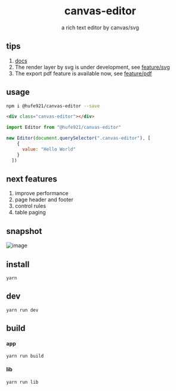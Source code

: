 <h1 align="center">canvas-editor</h1>

<p align="center"> a rich text editor by canvas/svg</p>

## tips

1. [docs](https://hufe.club/canvas-editor-docs/)
2. The render layer by svg is under development, see [feature/svg](https://github.com/Hufe921/canvas-editor/tree/feature/svg)
3. The export pdf feature is available now, see [feature/pdf](https://github.com/Hufe921/canvas-editor/tree/feature/pdf)

## usage

```bash
npm i @hufe921/canvas-editor --save
```
```html
<div class="canvas-editor"></div>
```
```javascript
import Editor from "@hufe921/canvas-editor"

new Editor(document.querySelector(".canvas-editor"), [
    {
      value: "Hello World"
    }
  ])
```

## next features

1. improve performance
2. page header and footer
3. control rules
4. table paging

## snapshot

![image](https://github.com/Hufe921/canvas-editor/blob/main/src/assets/snapshots/main_v0.9.8.png)

## install

`yarn`

## dev

`yarn run dev`

## build

#### app
`yarn run build`

#### lib
`yarn run lib`